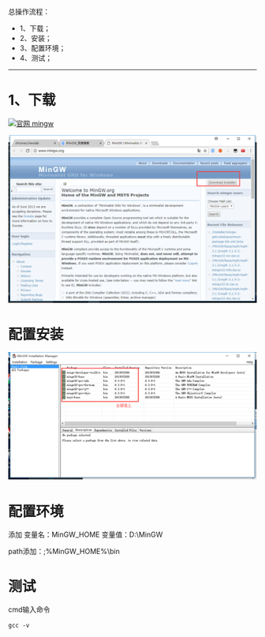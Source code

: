总操作流程：
- 1、下载；
- 2、安装；
- 3、配置环境；
- 4、测试；

***

# 1、下载
[![](https://img.shields.io/badge/官网-mingw-red.svg "官网 mingw")](http://www.mingw.org/)

![](image/1-1.png)

# 配置安装
![](image/1-2.png)

# 配置环境
添加
变量名：MinGW_HOME
变量值：D:\MinGW

path添加：;%MinGW_HOME%\bin

# 测试
cmd输入命令
```shell
gcc -v
```
